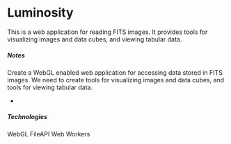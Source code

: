 # Luminosity

This is a web application for reading FITS images.  It provides tools for visualizing images and data cubes, and viewing tabular data.

##### Notes

Create a WebGL enabled web application for accessing data stored in FITS images.  We need to create tools for visualizing images and data cubes, and tools for viewing tabular data.  

  * 

##### Technologies

WebGL
FileAPI
Web Workers

